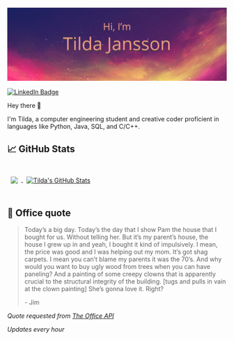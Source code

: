 ![Tilda's GitHub Banner](./assets/GitHubHeader.png)

[![LinkedIn Badge](https://img.shields.io/badge/LinkedIn-Profile-informational?style=flat&logo=linkedin&logoColor=white&color=0D76A8)](https://www.linkedin.com/in/tilda-jansson/)

Hey there 👋

I'm Tilda, a computer engineering student and creative coder proficient in languages like Python, Java, SQL, and C/C++.


## &#x1f4c8; GitHub Stats

<br>

<a href="https://github.com/Tilda-Jansson">
  <img align="center" style="margin:0.5rem" src="https://github-readme-stats.vercel.app/api/top-langs/?username=Tilda-Jansson&hide=html,css&title_color=ffffff&text_color=c9cacc&icon_color=4AB197&bg_color=1A2B34" />
</a>

<a href="https://github.com/Tilda-Jansson">
  <img align="center" style="margin:0.5rem" src="https://github-readme-stats.vercel.app/api?username=Tilda-Jansson&show_icons=true&line_height=27&count_private=true&title_color=ffffff&text_color=c9cacc&icon_color=4AB097&bg_color=1A2B34" alt="Tilda's GitHub Stats" />
</a>

<br>
<br>

## 📣 Office quote

> Today’s a big day.  Today’s the day that I show Pam the house that I bought for us. Without telling her. But it’s my parent’s house, the house I grew up in and yeah, I bought it kind of impulsively. I mean, the price was good and I was helping out my mom.  It’s got shag carpets.  I mean you can’t blame my parents it was the 70’s.  And why would you want to buy ugly wood from trees when you can have paneling? And a painting of some creepy clowns that is apparently crucial to the structural integrity of the building. [tugs and pulls in vain at the clown painting]  She’s gonna love it.  Right?
>
> <p>- Jim</p>

_Quote requested from [The Office API](https://the-office.fly.dev/)_

*Updates every hour*
<br>
